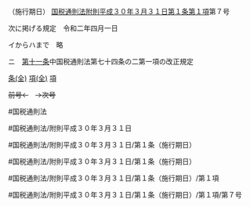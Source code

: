 （施行期日）
[国税通則法附則平成３０年３月３１日第１条第１項](国税通則法＿＿＿＿附則平成３０年３月３１日第１条第１項)第７号

次に掲げる規定　令和二年四月一日

イからハまで　略

ニ　[第十一条](国税通則法＿＿＿＿附則平成３０年３月３１日第１１条第１項)中国税通則法第七十四条の二第一項の改正規定

[条(全)](国税通則法＿＿＿＿附則平成３０年３月３１日第１条_.md)    [項(全)](国税通則法＿＿＿＿附則平成３０年３月３１日第１条第１項_.md)    [項](国税通則法＿＿＿＿附則平成３０年３月３１日第１条第１項.md)

~~前号←~~　~~→次号~~

#国税通則法

#国税通則法/附則平成３０年３月３１日

#国税通則法/附則平成３０年３月３１日/第１条（施行期日）

#国税通則法/附則平成３０年３月３１日/第１条（施行期日）

#国税通則法/附則平成３０年３月３１日/第１条（施行期日）/第１項

#国税通則法/附則平成３０年３月３１日/第１条（施行期日）/第１項/第７号

